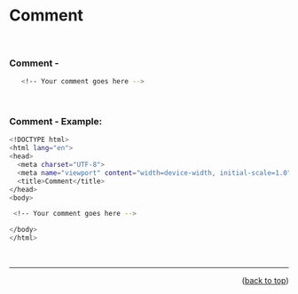<a name="topage"></a>

# Comment

<br/>

### Comment - 

  ```sh
     <!-- Your comment goes here -->
  ```

<br/>

### Comment -  Example:
  ```sh
<!DOCTYPE html>
<html lang="en">
  <head>
    <meta charset="UTF-8">
    <meta name="viewport" content="width=device-width, initial-scale=1.0">
    <title>Comment</title>
  </head>
  <body>

   <!-- Your comment goes here -->

  </body>
</html>
  ```

<br/>

---

<p align="right">(<a href="#topage">back to top</a>)</p>
<br/>
<br/>